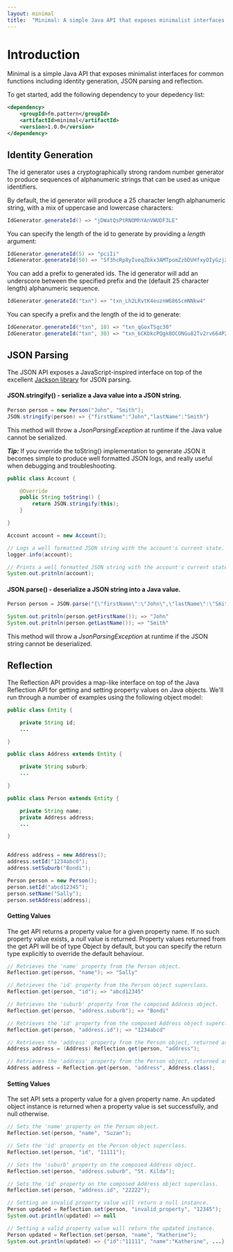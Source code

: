 ```yaml
---
layout: minimal
title:  "Minimal: A simple Java API that exposes minimalist interfaces for common functions including identity generation, JSON parsing and reflection."
---
```


# Introduction

Minimal is a simple Java API that exposes minimalist interfaces for common functions including identity generation, JSON parsing and reflection.

To get started, add the following dependency to your depedency list:

```xml
<dependency>
    <groupId>fm.pattern</groupId>
    <artifactId>minimal</artifactId>
    <version>1.0.0</version>
</dependency>
```

## Identity Generation

The id generator uses a cryptographically strong random number generator to produce sequences of alphanumeric strings that can be used as unique identifiers.

By default, the id generator will produce a 25 character length alphanumeric string, with a mix of uppercase and lowercase characters:

```java
IdGenerator.generateId() => "jDWatQsPtRNOMhYAnVWUDF3LE"
```

You can specify the length of the id to generate by providing a *length* argument:

```java
IdGenerator.generateId(5) => "pciIi"
IdGenerator.generateId(50) => "Sf3hcRp8yIveqZbkx3AMTpomZzbDVHfxyOIyGzjZCaPaGdc0NC"
```

You can add a prefix to generated ids. The id generator will add an underscore between the specified prefix and the (default 25 character length) alphanumeric sequence.

```java
IdGenerator.generateId("txn") => "txn_Lh2LRvtK4euznW686ScmNNkw4"
```

You can specify a prefix and the length of the id to generate:

```java
IdGenerator.generateId("txn", 10) => "txn_qGoxTSqc30"
IdGenerator.generateId("txn", 30) => "txn_6CKbkcPQgk8OCONGu82Tv2rv664P2H"
```

## JSON Parsing

The JSON API exposes a JavaScript-inspired interface on top of the excellent [Jackson library](https://github.com/FasterXML/jackson) for JSON parsing.

#### **JSON.stringify() - serialize a Java value into a JSON string.**

```java
Person person = new Person("John", "Smith");
JSON.stringify(person) => {"firstName":"John","lastName":"Smith"}
```

This method will throw a *JsonParsingException* at runtime if the Java value cannot be serialized.

***Tip:*** If you override the toString() implementation to generate JSON it becomes simple to produce well formatted JSON logs, and really useful when debugging and troubleshooting.

```java
public class Account {

    @Override
    public String toString() {
        return JSON.stringify(this);
    }

}

Account account = new Account();

// Logs a well formatted JSON string with the account's current state.
logger.info(account);

// Prints a well formatted JSON string with the account's current state instead of it's hash code.
System.out.pritnln(account);
```

#### **JSON.parse() - deserialize a JSON string into a Java value.**

```java
Person person = JSON.parse("{\"firstName\":\"John\",\"lastName\":\"Smith\"}", Person.class);

System.out.pritnln(person.getFirstName()); => "John"
System.out.pritnln(person.getLastName()); => "Smith"
```

This method will throw a *JsonParsingException* at runtime if the JSON string cannot be deserialized.

## Reflection
The Reflection API provides a map-like interface on top of the Java Reflection API for getting and setting property values on Java objects. We'll run through a number of examples  using the following object model:

```java
public class Entity {

    private String id;
    ...

}

public class Address extends Entity {

    private String suburb;
    ...

}

public class Person extends Entity {

    private String name;
    private Address address;
    ...

}


Address address = new Address();
address.setId("1234abcd");
address.setSuburb("Bondi");

Person person = new Person();
person.setId("abcd12345");
person.setName("Sally");
person.setAddress(address);
```

#### Getting Values
The get API returns a property value for a given property name. If no such property value exists, a *null* value is returned. Property values returned from the get API will be of type Object by default, but you can specify the return type explicitly to override the default behaviour.

```java
// Retrieves the 'name' property from the Person object.
Reflection.get(person, "name"); => "Sally"

// Retrieves the 'id' property from the Person object superclass.
Reflection.get(person, "id"); => "abcd12345"

// Retrieves the 'suburb' property from the composed Address object.
Reflection.get(person, "address.suburb"); => "Bondi"

// Retrieves the 'id' property from the composed Address object superclass.
Reflection.get(person, "address.id"); => "1234abcd"

// Retrieves the 'address' property from the Person object, returned as an Address through an explicit cast.
Address address = (Address) Reflection.get(person, "address");

// Retrieves the 'address' property from the Person object, returned as an Address by specifying a return type.
Address address = Reflection.get(person, "address", Address.class);
```

#### Setting Values
The set API sets a property value for a given property name. An updated object instance is returned when a property value is set successfully, and null otherwise.

```java
// Sets the 'name' property on the Person object.
Reflection.set(person, "name", "Suzan");

// Sets the 'id' property on the Person object superclass.
Reflection.set(person, "id", "11111");

// Sets the 'suburb' property on the composed Address object.
Reflection.set(person, "address.suburb", "St. Kilda");

// Sets the 'id' property on the composed Address object superclass.
Reflection.set(person, "address.id", "22222");

// Setting an invalid property value will return a null instance.
Person updated = Reflection.set(person, "invalid_property", "12345");
System.out.println(updated) => null

// Setting a valid property value will return the updated instance.
Person updated = Reflection.set(person, "name", "Katherine");
System.out.println(updated) => {"id":"11111", "name":"Katherine", ...}
```
